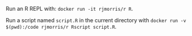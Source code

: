 Run an R REPL with: `docker run -it rjmorris/r R`.

Run a script named `script.R` in the current directory with `docker run -v $(pwd):/code rjmorris/r Rscript script.R`.
